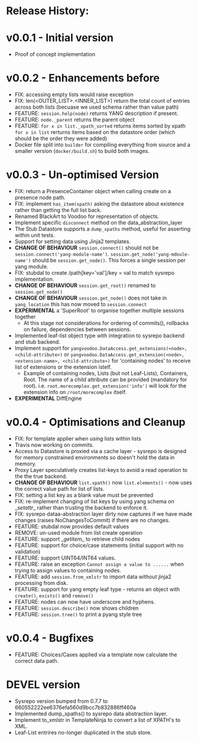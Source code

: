 # Release History:


# v0.0.1 - Initial version

  -  Proof of concept implementation

# v0.0.2 - Enhancements before

  - FIX: accessing empty lists would raise exception
  - FIX: len(<OUTER_LIST>.<INNER_LIST>) return the total count of entries across both lists (becuase we used schema rather than value path)
  - FEATURE: `session.help(node)` returns YANG description if present.
  - FEATURE: `node._parent` returns the parent object
  - FEATURE: `for x in list._xpath_sorted` returns items sorted by xpath `for x in list` rerturns items based on the datastore order (which should be the order they were added)
  - Docker file split into `builder` for compiling everything from source and a smaller version (`docker/build.sh`) to build both images.

# v0.0.3 - Un-optimised Version

  - FIX: return a PresenceContainer object when calling create on a presence node path.
  - FIX: implement `has_item(xpath)` asking the datastore about existence rather than getting the full list back.
  - Renamed BlackArt to Voodoo for representation of objects.
  - Implement specific `disconnect` method on the data_abstraction_layer
  - The Stub Datastore supports a `dump_xpaths` method, useful for asserting within unit tests.
  - Support for setting data using Jinja2 templates.
  - **CHANGE OF BEHAVIOUR** `session.connect()` should not be `session.connect('yang-module-name')`. `session.get_node('yang-mdoule-name')` should be `session.get_node()`. This forces a single session per yang module.
  - FIX: stubdal to create /path[key='val']/key = val to match sysrepo implementation.
  - **CHANGE OF BEHAVIOUR** `session.get_root()` renamed to `session.get_node()`
  - **CHANGE OF BEHAVIOUR** `session.get_node()` does not take in `yang_location` this has now moved to `session.connect`
  - **EXPERIMENTAL** a 'SuperRoot' to organise together multiple sessions together
    - At this stage not considerations for ordering of commits(), rollbacks on failure, dependencies between sessions.
  - Implemented leaf-list object type with integration to sysrepo backend and stub backend.
  - Implement support for `yangvoodoo.DataAccess.get_extensions(<node>, <child-attribute>)` or `yangvoodoo.DataAccess.get_extension(<node>, <extension-name>, <child-attribute>)` for 'containing nodes' to receive list of extensions or the extension istelf.
    - Example of containing nodes, Lists (but not Leaf-Lists), Containers, Root. The name of a child attribute can be provided (mandatory for root). i.e. `root.morecomplex.get_extension('info')` will look for the extension info on `/root/morecomplex` itself.
  - **EXPERIMENTAL** DiffEngine

# v0.0.4 - Optimisations and Cleanup

   - FIX: for template applier when using lists within lists
   - Travis now working on commits.
   - Access to Datastore is proxied via a cache layer - sysrepo is designed for memory constrained environments so doesn't hold the data in memory.
   - Proxy Layer speculatively creates list-keys to avoid a read operation to the the true backend.
   - **CHANGE OF BEHAVIOUR** `list.xpath()` now `list.elements()` - now uses the correct value path for list of lists.
   - FIX: setting a list key as a blank value must be prevented
   - FIX: re-implement changing of list keys by using yang schema on \__setattr__ rather than trusting the backend to enforce it.
   - FIX: sysrepo dataa-abstraction layer dirty now captures if we have made changes (raises NoChangesToCommit) if there are no changes.
   - FEATURE: stubdal now provides default values
   - REMOVE: un-used module from list create operation
   - FEATURE: support \__getitem__ to retrieve child nodes
   - FEATURE: support for choice/case statements (initial support with no validation)
   - FEATURE: support UINT64/INT64 values.
   - FEATURE: raise an exception `Cannot assign a value to ......` when trying to assign values to containing nodes.
   - FEATURE: add `session.from_xmlstr` to import data without jinja2 processing from disk.
   - FEATURE: support for yang empty leaf type - returns an object with `create()`, `exists()` and `remove()`
   - FEATURE: nodes can now have underscore and hyphens.
   - FEATURE: `session.describe()` now shows children
   - FEATURE: `session.tree()` to print a pyang style tree

# v0.0.4 - Bugfixes

   - FEATURE: Choices/Cases applied via a template now calculate the correct data path.

# DEVEL version

  - Sysrepo version bumped from 0.7.7 to 660552222ee6376efa560d9bcc7b832886ff460a
  - Implemented dump_xpaths() to sysrepo data abstraction layer.
  - Implement to_xmlstr in TemplateNinja to convert a list of XPATH's to XML.
  - Leaf-List entrires no-longer duplicated in the stub store.
